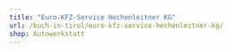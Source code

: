 ```yaml
---
title: "Euro-KFZ-Service Hechenleitner KG"
url: /buch-in-tirol/euro-kfz-service-hechenleitner-kg/
shop: Autowerkstatt
---
```

